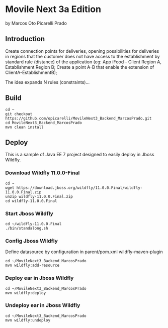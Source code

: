 # Movile Next 3a Edition
by Marcos Oto Picarelli Prado

## Introduction

Create connection points for deliveries, opening possibilities for deliveries in regions that the customer does not have access to the establishment by standard rule (distance) of the application (eg: App iFood - Client Region A, Establishment Region B; Create a point A-B that enable the extension of ClientA-EstablishmentB);

The idea expands N rules (constraints)...

## Build

```console
cd ~
git checkout https://github.com/opicarelli/MovileNext3_Backend_MarcosPrado.git
cd MovileNext3_Backend_MarcosPrado
mvn clean install
```

## Deploy

This is a sample of Java EE 7 project designed to easily deploy in Jboss Wildfly.

### Download Wildfly 11.0.0-Final
```console
cd ~
wget https://download.jboss.org/wildfly/11.0.0.Final/wildfly-11.0.0.Final.zip
unzip wildfly-11.0.0.Final.zip
cd wildfly-11.0.0.Final
```

### Start Jboss Wildfly
```console
cd ~/wildfly-11.0.0.Final
./bin/standalong.sh
```

### Config Jboss Wildfly

Define datasource by configuration in parent/pom.xml wildfly-maven-plugin
```console
cd ~/MovileNext3_Backend_MarcosPrado
mvn wildfly:add-resource 
```

### Deploy ear in Jboss Wildfly
```console
cd ~/MovileNext3_Backend_MarcosPrado
mvn wildfly:deploy 
```

### Undeploy ear in Jboss Wildfly
```console
cd ~/MovileNext3_Backend_MarcosPrado
mvn wildfly:undeploy 
```
